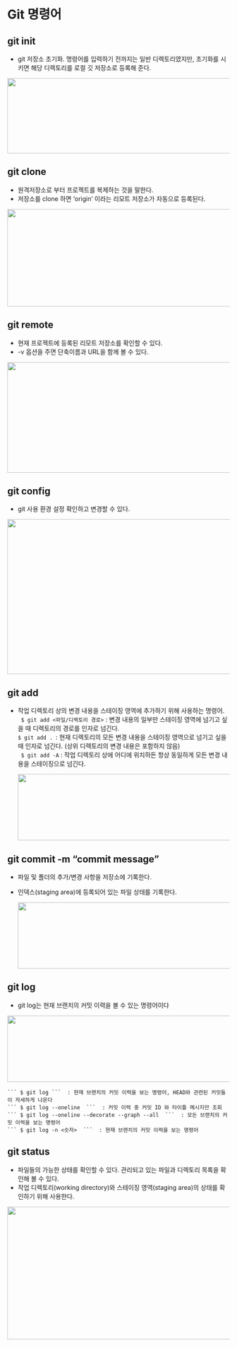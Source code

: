 # Git 명령어

##  git init  
* git 저장소 초기화. 명령어를 입력하기 전까지는 일반 디렉토리였지만, 초기화를 시키면 해당 디렉토리를 로컬 깃 저장소로 등록해 준다.  
<img src="OSS-Project/image/git_init.png" width="600" height="170">
<!-- ![img](OSS-Project\image\git_init.png)   -->


##  git clone  
* 원격저장소로 부터 프로젝트를 복제하는 것을 말한다.
* 저장소를 clone 하면 ‘origin’ 이라는 리모트 저장소가 자동으로 등록된다.    
<img src="OSS-Project/image/git_clone.png" width="600" height="220">


##  git remote  
* 현재 프로젝트에 등록된 리모트 저장소를 확인할 수 있다.
* -v 옵션을 주면 단축이름과 URL을 함께 볼 수 있다.    
<img src="OSS-Project/image/git_remote.png" width="600" height="250">  

##  git config  
* git 사용 환경 설정 확인하고 변경할 수 있다.  
<img src="OSS-Project/image/git_config.png" width="600" height="350">


##  git add
* 작업 디렉토리 상의 변경 내용을 스테이징 영역에 추가하기 위해 사용하는 명령어.   
    ``` $ git add <파일/디렉토리 경로>``` : 변경 내용의 일부만 스테이징 영역에 넘기고 싶을 때 디렉토리의 경로를 인자로 넘긴다.  
    ```$ git add . ```:  현재 디렉토리의 모든 변경 내용을 스테이징 영역으로 넘기고 싶을 때 인자로 넘긴다. (상위 디렉토리의 변경 내용은 포함하지 않음)   
    ``` $ git add -A``` : 작업 디렉토리 상에 어디에 위치하든 항상 동일하게 모든 변경 내용을 스테이징으로 넘긴다.   
       
    <img src="OSS-Project/image/git_add.png" width="600" height="150">

##  git commit -m “commit message”
* 파일 및 폴더의 추가/변경 사항을 저장소에 기록한다.
* 인덱스(staging area)에 등록되어 있는 파일 상태를 기록한다.   

    <img src="OSS-Project/image/git_add.png" width="600" height="150">

##  git log
* git log는 현재 브랜치의 커밋 이력을 볼 수 있는 명령어이다  
<img src="OSS-Project/image/git_logpng.png" width="600" height="150">   

    ``` $ git log ```  : 현재 브랜치의 커밋 이력을 보는 명령어, HEAD와 관련된 커밋들이 자세하게 나온다  
    ``` $ git log --oneline  ```  : 커밋 이력 중 커밋 ID 와 타이틀 메시지만 조회   
    ``` $ git log --oneline --decorate --graph --all  ```  : 모든 브랜치의 커밋 이력을 보는 명령어   
    ``` $ git log -n <숫자>  ```  : 현재 브랜치의 커밋 이력을 보는 명령어   

##  git status  
* 파일들의 가능한 상태를 확인할 수 있다. 관리되고 있는 파일과 디렉토리 목록을 확인해 볼 수 있다. 
* 작업 디렉토리(working directory)와 스테이징 영역(staging area)의 상태를 확인하기 위해 사용한다.   
<img src="OSS-Project/image/git_status.png" width="600" height="300">




